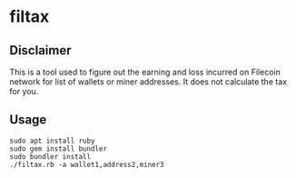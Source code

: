 # filtax

## Disclaimer
This is a tool used to figure out the earning and loss incurred on Filecoin network for list of wallets or miner addresses. It does not calculate the tax for you.

## Usage
```
sudo apt install ruby
sudo gem install bundler
sudo bundler install
./filtax.rb -a wallet1,address2,miner3
```

